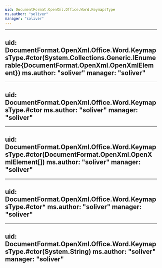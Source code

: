 ```yaml
---
uid: DocumentFormat.OpenXml.Office.Word.KeymapsType
ms.author: "soliver"
manager: "soliver"
---
```


---
uid: DocumentFormat.OpenXml.Office.Word.KeymapsType.#ctor(System.Collections.Generic.IEnumerable{DocumentFormat.OpenXml.OpenXmlElement})
ms.author: "soliver"
manager: "soliver"
---

---
uid: DocumentFormat.OpenXml.Office.Word.KeymapsType.#ctor
ms.author: "soliver"
manager: "soliver"
---

---
uid: DocumentFormat.OpenXml.Office.Word.KeymapsType.#ctor(DocumentFormat.OpenXml.OpenXmlElement[])
ms.author: "soliver"
manager: "soliver"
---

---
uid: DocumentFormat.OpenXml.Office.Word.KeymapsType.#ctor*
ms.author: "soliver"
manager: "soliver"
---

---
uid: DocumentFormat.OpenXml.Office.Word.KeymapsType.#ctor(System.String)
ms.author: "soliver"
manager: "soliver"
---
